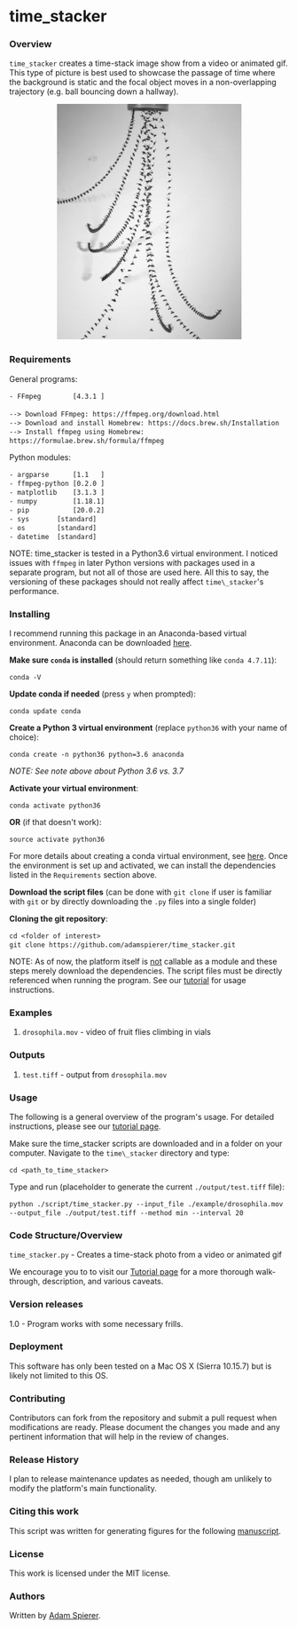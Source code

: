<h1>time_stacker</h1>

<h3>Overview</h3>

`time_stacker` creates a time-stack image show from a video or animated gif. This type of picture is best used to showcase the passage of time where the background is static and the focal object moves in a non-overlapping trajectory (e.g. ball bouncing down a hallway).

<p align="center">
<img src="https://github.com/adamspierer/time_stacker/blob/main/output/flight_example.png" width="333" height="424">
</p>


<h3>Requirements</h3>

General programs:

	- FFmpeg        [4.3.1 ]

	--> Download FFmpeg: https://ffmpeg.org/download.html
	--> Download and install Homebrew: https://docs.brew.sh/Installation
	--> Install ffmpeg using Homebrew: https://formulae.brew.sh/formula/ffmpeg

Python modules:

    - argparse      [1.1   ]
    - ffmpeg-python [0.2.0 ]
    - matplotlib    [3.1.3 ]
    - numpy         [1.18.1]
    - pip           [20.0.2]
    - sys		[standard]
    - os		[standard]
	- datetime	[standard]

NOTE: time_stacker is tested in a Python3.6 virtual environment. I noticed issues with `ffmpeg` in later Python versions with packages used in a separate program, but not all of those are used here. All this to say, the versioning of these packages should not really affect `time\_stacker`'s performance.

<h3>Installing</h3>

I recommend running this package in an Anaconda-based virtual environment. Anaconda can be downloaded [here](https://docs.anaconda.com/anaconda/install/).

**Make sure `conda` is installed** (should return something like `conda 4.7.11`):

	conda -V 

**Update conda if needed** (press `y` when prompted):

	conda update conda

**Create a Python 3 virtual environment** (replace `python36` with your name of choice):
	
	conda create -n python36 python=3.6 anaconda

*NOTE: See note above about Python 3.6 vs. 3.7*

**Activate your virtual environment**:

	conda activate python36
	
**OR** (if that doesn't work):

	source activate python36

For more details about creating a conda virtual environment, see [here](https://uoa-eresearch.github.io/eresearch-cookbook/recipe/2014/11/20/conda/). Once the environment is set up and activated, we can install the dependencies listed in the `Requirements` section above.

**Download the script files** (can be done with `git clone` if user is familiar with `git` or by directly downloading the `.py` files into a single folder)

**Cloning the git repository**:

	cd <folder of interest>
	git clone https://github.com/adamspierer/time_stacker.git
	
NOTE: As of now, the platform itself is <u>not</u> callable as a module and these steps merely download the dependencies. The script files must be directly referenced when running the program. See our [tutorial](https://github.com/adamspierer/time_stacker/blob/master/TUTORIAL.md) for usage instructions.


<h3>Examples</h3>

1. `drosophila.mov` - video of fruit flies climbing in vials

<h3>Outputs</h3>

1. `test.tiff` - output from `drosophila.mov`

<h3>Usage</h3>

The following is a general overview of the program's usage. For detailed instructions, please see our [tutorial page](https://github.com/adamspierer/time_stacker/blob/master/TUTORIAL.md).

Make sure the time\_stacker scripts are downloaded and in a folder on your computer. Navigate to the `time\_stacker` directory and type:

	cd <path_to_time_stacker>

Type and run (placeholder to generate the current `./output/test.tiff` file):

	python ./script/time_stacker.py --input_file ./example/drosophila.mov --output_file ./output/test.tiff --method min --interval 20


<h3>Code Structure/Overview</h3>

`time_stacker.py` - Creates a time-stack photo from a video or animated gif

We encourage you to to visit our [Tutorial page]('https://github.com/adamspierer/time_stack/blob/master/TUTORIAL.md') for a more thorough walk-through, description, and various caveats.

<h3>Version releases</h3>

1.0 - Program works with some necessary frills.

<h3>Deployment</h3>

This software has only been tested on a Mac OS X (Sierra 10.15.7) but is likely not limited to this OS.

<h3>Contributing</h3>

Contributors can fork from the repository and submit a pull request when modifications are ready. Please document the changes you made and any pertinent information that will help in the review of changes.

<h3>Release History</h3>

I plan to release maintenance updates as needed, though am unlikely to modify the platform's main functionality.

<h3>Citing this work</h3>

This script was written for generating figures for the following [manuscript](https://doi.org/10.1101/2020.05.27.118604).

<h3>License</h3>

This work is licensed under the MIT license.

<h3>Authors</h3>

Written by [Adam Spierer](https://github.com/adamspierer).